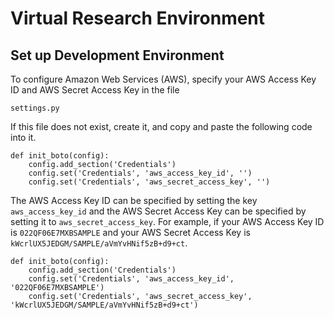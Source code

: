 Virtual Research Environment
============================

## Set up Development Environment

To configure Amazon Web Services (AWS), specify your AWS Access Key ID and AWS Secret Access Key in the file

	settings.py

If this file does not exist, create it, and copy and paste the following code into it.

	def init_boto(config):
		config.add_section('Credentials')
		config.set('Credentials', 'aws_access_key_id', '')
		config.set('Credentials', 'aws_secret_access_key', '')

The AWS Access Key ID can be specified by setting the key ``aws_access_key_id`` and the AWS Secret Access Key can be specified by setting it to ``aws_secret_access_key``.  For example, if your AWS Access Key ID is ``022QF06E7MXBSAMPLE`` and your AWS Secret Access Key is ``kWcrlUX5JEDGM/SAMPLE/aVmYvHNif5zB+d9+ct``.

	def init_boto(config):
		config.add_section('Credentials')
		config.set('Credentials', 'aws_access_key_id', '022QF06E7MXBSAMPLE')
		config.set('Credentials', 'aws_secret_access_key', 'kWcrlUX5JEDGM/SAMPLE/aVmYvHNif5zB+d9+ct')